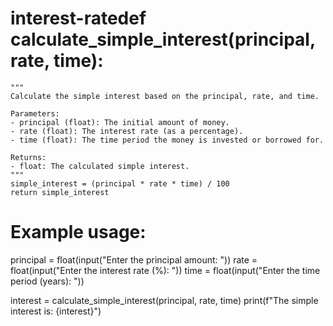 # interest-ratedef calculate_simple_interest(principal, rate, time):
    """
    Calculate the simple interest based on the principal, rate, and time.

    Parameters:
    - principal (float): The initial amount of money.
    - rate (float): The interest rate (as a percentage).
    - time (float): The time period the money is invested or borrowed for.

    Returns:
    - float: The calculated simple interest.
    """
    simple_interest = (principal * rate * time) / 100
    return simple_interest

# Example usage:
principal = float(input("Enter the principal amount: "))
rate = float(input("Enter the interest rate (%): "))
time = float(input("Enter the time period (years): "))

interest = calculate_simple_interest(principal, rate, time)
print(f"The simple interest is: {interest}")
